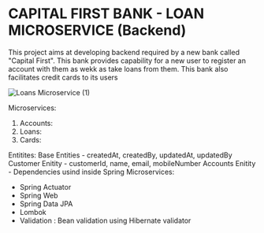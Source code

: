 # CAPITAL FIRST BANK - LOAN MICROSERVICE (Backend)

This project aims at developing backend required by a new bank called "Capital First". This bank provides capability for a new user to register an account with them as wekk as take loans from them. This bank also facilitates credit cards to its users

![Loans Microservice (1)](https://github.com/anjaliasha123/Loan-Microservices/assets/66244077/cfe978c2-6f70-4b36-813b-f51e2b0d06a3)


Microservices:
<ol>
  <li>
    Accounts:
  </li>
  <li>Loans:</li>
  <li>Cards:</li>
</ol>
Entitites:
Base Entities - createdAt, createdBy, updatedAt, updatedBy
Customer Enitity - customerId, name, email, mobileNumber
Accounts Enitity - 
Dependencies usind inside Spring Microservices:
<ul>
  <li>Spring Actuator</li>
  <li>Spring Web</li>
  <li>Spring Data JPA</li>
  <li>Lombok</li>
  <li>Validation : Bean validation using Hibernate validator</li>
</ul>
